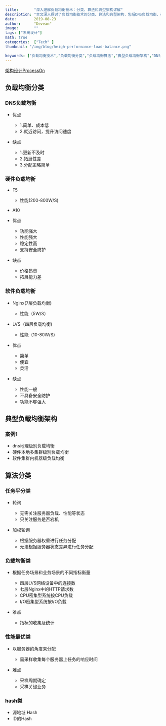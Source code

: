 ```yaml
---
title:       "深入理解负载均衡技术：分类、算法和典型架构详解"
description: "本文深入探讨了负载均衡技术的分类、算法和典型架构，包括DNS负载均衡、硬件负载均衡（如F5、A10）、软件负载均衡（如Nginx、LVS）、以及常用的负载均衡算法（如轮询、加权轮询、源地址哈希等）。通过深入理解负载均衡技术，可以为系统架构设计和性能优化提供重要参考。"
date:        2019-08-23
author:      "Devean"
image:       ""
tags: ["系统设计"]
math: true
categories:  ["Tech" ]
thumbnail: "/img/blog/heigh-performance-load-balance.png"

keywords: ["负载均衡技术","负载均衡分类","负载均衡算法","典型负载均衡架构","DNS负载均衡","硬件负载均衡","软件负载均衡","轮询算法","加权轮询算法","负载均衡指标","性能优化","源地址哈希算法"]
---
```



[架构设计ProcessOn](https://www.processon.com/mindmap/5c918057e4b0afc744183dc5)

## 负载均衡分类

### DNS负载均衡

- 优点

	- 1.简单、成本低
	- 2.就近访问，提升访问速度

- 缺点

	- 1.更新不及时
	- 2.拓展性差
	- 3.分配策略简单

### 硬件负载均衡

- F5

	- 性能(200-800W/S)

- A10
- 优点

	- 功能强大
	- 性能强大
	- 稳定性高
	- 支持安全防护

- 缺点

	- 价格昂贵
	- 拓展能力差

### 软件负载均衡

- Nginx(7层负载均衡)

	- 性能（5W/S）

- LVS（四层负载均衡)

	- 性能（10-80W/S）

- 优点

	- 简单
	- 便宜
	- 灵活

- 缺点

	- 性能一般
	- 不具备安全防护
	- 功能不够强大

## 典型负载均衡架构

### 案例1

- dns地理级别负载均衡
- 硬件本地多集群级别负载均衡
- 软件集群内机器级负载均衡

## 算法分类

### 任务平分类

- 轮询

	- 无需关注服务器负载、性能等状态
	- 只关注服务是否宕机

- 加权轮询

	- 根据服务器权重进行任务分配
	- 无法根据服务器状态差异进行任务分配

### 负载均衡类

- 根据任务场景和业务场景的不同指标衡量

	- 四层LVS网络设备中的连接数
	- 七层Nginx中的HTTP请求数
	- CPU密集型系统按CPU负载
	- I/O密集型系统按I/O负载

- 难点

	- 指标的收集及统计

### 性能最优类

- 以服务器的角度来分配

	- 需采样收集每个服务器上任务的响应时间

- 难点

	- 采样周期确定
	- 采样关键业务

### hash类

- 源地址 Hash
- ID的Hash

